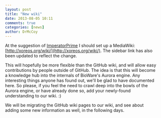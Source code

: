 ```yaml
---
layout: post
title: "New wiki"
date: 2013-08-05 10:11
comments: true
categories: [news]
author: DrMcCoy
---
```


At the suggestion of [ImperatorPrime](https://github.com/ImperatorPrime) I should set up a MediaWiki: [http://xoreos.org/wiki/](http://xoreos.org/wiki/). The sidebar link has also been updated to reflect the change.

This will hopefully be more flexible than the GitHub wiki, and will allow easy contributions by people outside of GitHub. The idea is that this will become a knowledge hub into the internals of BioWare's Aurora engine. Any interesting things anyone has found out, we'll be glad to have documented here. So please, if you feel the need to crawl deep into the bowls of the Aurora engine, or have already done so, add your newly-found understanding to our wiki. :)

We will be migrating the GitHub wiki pages to our wiki, and see about adding some new information as well, in the following days.
